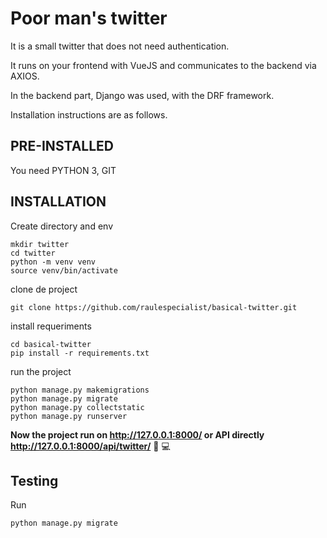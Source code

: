# Poor man's twitter
It is a small twitter that does not need authentication.

It runs on your frontend with VueJS and communicates to the backend via AXIOS.

In the backend part, Django was used, with the DRF framework.

Installation instructions are as follows.

## PRE-INSTALLED
You need PYTHON 3, GIT

## INSTALLATION
Create directory and env
```
mkdir twitter
cd twitter
python -m venv venv
source venv/bin/activate
```

clone de project
```
git clone https://github.com/raulespecialist/basical-twitter.git
```


install requeriments
```
cd basical-twitter
pip install -r requirements.txt
```

run the project
```
python manage.py makemigrations
python manage.py migrate
python manage.py collectstatic
python manage.py runserver
```

**Now the project run on http://127.0.0.1:8000/  or API directly http://127.0.0.1:8000/api/twitter/** :snake: :computer:

## Testing
Run
```
python manage.py migrate
```
